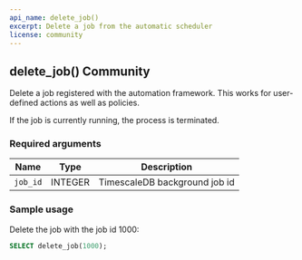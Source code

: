 ```yaml
---
api_name: delete_job()
excerpt: Delete a job from the automatic scheduler
license: community
---
```


## delete_job() <tag type="community">Community</tag>

Delete a job registered with the automation framework.
This works for user-defined actions as well as policies.

If the job is currently running, the process is terminated.

### Required arguments

|Name|Type|Description|
|---|---|---|
|`job_id`| INTEGER |  TimescaleDB background job id |

### Sample usage
Delete the job with the job id 1000:
```sql
SELECT delete_job(1000);
```
